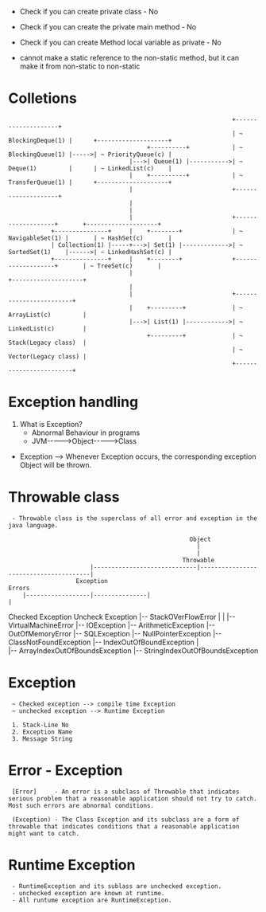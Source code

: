 * Check if you can create private class - No
* Check if you can create the private main method - No
* Check if you can create Method local variable as private - No

* cannot make a static reference to the non-static method, but it can make it from non-static to non-static



# Colletions

                                                                   +--------------------+
                                                                   | ~ BlockingDeque(1) |      +--------------------+
                                           +----------+            | ~ BlockingQueue(1) |----->| ~ PriorityQueue(c) |
                                      |--->| Queue(1) |----------->| ~ Deque(1)         |      | ~ LinkedList(c)    |
                                      |    +----------+            | ~ TransferQueue(1) |      +--------------------+
                                      |                            +--------------------+
                                      |
                                      |
                                      |                            +-------------------+       +--------------------+
                +---------------+     |    +--------+              | ~ NavigableSet(1) |       | ~ HashSet(c)       |
                | Collection(1) |-----+--->| Set(1) |------------->| ~ SortedSet(1)    |------>| ~ LinkedHashSet(c) |
                +---------------+     |    +--------+              +-------------------+       | ~ TreeSet(c)       |
                                      |                                                        +--------------------+
                                      |
                                      |                            +------------------------+
                                      |    +---------+             | ~ ArrayList(c)         |
                                      |--->| List(1) |------------>| ~ LinkedList(c)        |
                                           +---------+             | ~ Stack(Legacy class)  |
                                                                   | ~ Vector(Legacy class) |
                                                                   +------------------------+




# Exception handling

1) What is Exception?
     - Abnormal Behaviour in programs
     - JVM----->Object----->Class
* Exception --> Whenever Exception occurs, the corresponding exception Object will be thrown.

# Throwable class
     - Throwable class is the superclass of all error and exception in the java language.

                                                       Object
                                                         |
                                                         |
                                                     Throwable
                           |-----------------------------|---------------------------------------|
                       Exception                                                               Errors 
        |------------------|---------------|                                                     |
Checked Exception                  Uncheck Exception                                             |-- StackOVerFlowError
  |                                  |                                                           |-- VirtualMachineError
  |-- IOException                    |-- ArithmeticException                                     |-- OutOfMemoryError
  |-- SQLException                   |-- NullPointerException
  |-- ClassNotFoundException         |-- IndexOutOfBoundException
                                          |   
                                          |-- ArrayIndexOutOfBoundsException
                                          |-- StringIndexOutOfBoundsException   


# Exception 
     ~ Checked exception --> compile time Exception
     ~ unchecked exception --> Runtime Exception

     1. Stack-Line No
     2. Exception Name
     3. Message String


# Error - Exception
     [Error]     - An error is a subclass of Throwable that indicates serious problem that a reasonable application should not try to catch. Most such errors are abnormal conditions.

     (Exception) - The Class Exception and its subclass are a form of throwable that indicates conditions that a reasonable application might want to catch.

# Runtime Exception
     - RuntimeException and its sublass are unchecked exception.
     - unchecked exception are known at runtime.
     - All runtume exception are RuntimeException.

